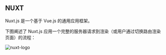 ## NUXT

Nuxt.js 是一个基于 Vue.js 的通用应用框架。

下图阐述了 Nuxt.js 应用一个完整的服务器请求到渲染（或用户通过切换路由渲染页面）的流程：


![nuxt-logo](/Users/wlp6897/Documents/项目/学习/VUE/图片/nuxt-logo.svg)